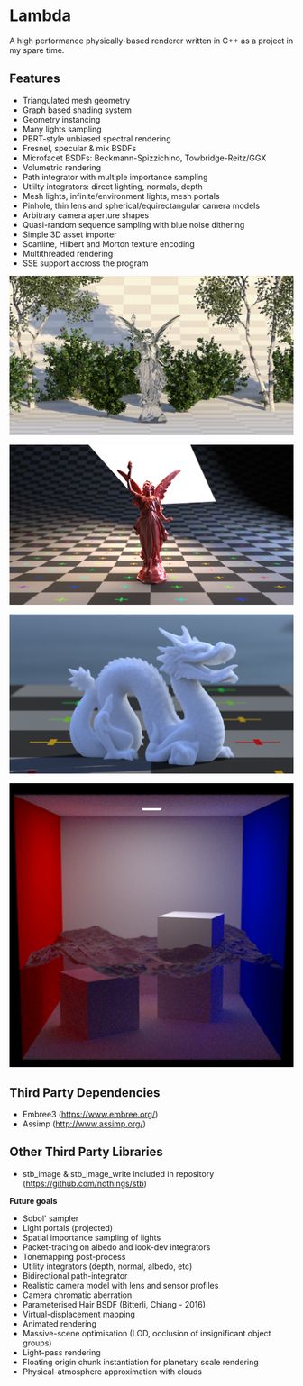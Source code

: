 # Lambda
A high performance physically-based renderer written in C++ as a project in my spare time.

## Features
- Triangulated mesh geometry
- Graph based shading system
- Geometry instancing
- Many lights sampling
- PBRT-style unbiased spectral rendering
- Fresnel, specular & mix BSDFs
- Microfacet BSDFs: Beckmann-Spizzichino, Towbridge-Reitz/GGX
- Volumetric rendering
- Path integrator with multiple importance sampling
- Utlilty integrators: direct lighting, normals, depth
- Mesh lights, infinite/environment lights, mesh portals
- Pinhole, thin lens and spherical/equirectangular camera models
- Arbitrary camera aperture shapes
- Quasi-random sequence sampling with blue noise dithering
- Simple 3D asset importer
- Scanline, Hilbert and Morton texture encoding
- Multithreaded rendering
- SSE support accross the program

![Transparency in materials (leaves).](https://github.com/Zoophish/Lambda/blob/master/repo_resources/lucyinnature.png)

![Blackbody lamps and MixBSDF](https://github.com/Zoophish/Lambda/blob/master/repo_resources/lucy_blackbody.png)

![Volumetric Scattering](https://github.com/Zoophish/Lambda/blob/master/repo_resources/volumetric_dragon.png)

![Ocean render test @400spp](https://github.com/Zoophish/Lambda/blob/master/repo_resources/ocean_2.png)

## Third Party Dependencies
- Embree3 (https://www.embree.org/)
- Assimp (http://www.assimp.org/)

## Other Third Party Libraries
- stb_image & stb_image_write included in repository (https://github.com/nothings/stb)

 **Future goals**
 - Sobol' sampler
 - Light portals (projected)
 - Spatial importance sampling of lights
 - Packet-tracing on albedo and look-dev integrators
 - Tonemapping post-process
 - Utility integrators (depth, normal, albedo, etc)
 - Bidirectional path-integrator
 - Realistic camera model with lens and sensor profiles
 - Camera chromatic aberration
 - Parameterised Hair BSDF (Bitterli, Chiang - 2016)
 - Virtual-displacement mapping
 - Animated rendering
 - Massive-scene optimisation (LOD, occlusion of insignificant object groups)
 - Light-pass rendering
 - Floating origin chunk instantiation for planetary scale rendering
 - Physical-atmosphere approximation with clouds